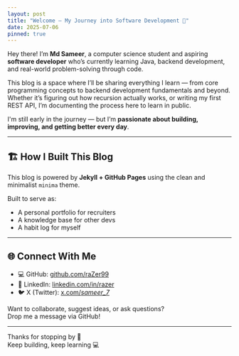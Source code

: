 ```yaml
---
layout: post
title: "Welcome — My Journey into Software Development 👾"
date: 2025-07-06
pinned: true
---
```


Hey there! I’m **Md Sameer**, a computer science student and aspiring **software developer** who’s currently learning Java, backend development, and real-world problem-solving through code.

This blog is a space where I’ll be sharing everything I learn — from core programming concepts to backend development fundamentals and beyond. Whether it’s figuring out how recursion actually works, or writing my first REST API, I’m documenting the process here to learn in public.

I'm still early in the journey — but I’m **passionate about building, improving, and getting better every day**.

---

## 🏗️ How I Built This Blog

This blog is powered by **Jekyll + GitHub Pages** using the clean and minimalist `minima` theme.

Built to serve as:
- A personal portfolio for recruiters
- A knowledge base for other devs
- A habit log for myself

---
## 🌐 Connect With Me

- 💻 GitHub: [github.com/raZer99](https://github.com/raZer99)
- 💼 LinkedIn: [linkedin.com/in/razer](https://www.linkedin.com/in/razer/)
- 🐦 X (Twitter): [x.com/_sameer_7_](https://x.com/_sameer_7_)

Want to collaborate, suggest ideas, or ask questions?  
Drop me a message via GitHub!

---

Thanks for stopping by 👋  
Keep building, keep learning 💻

